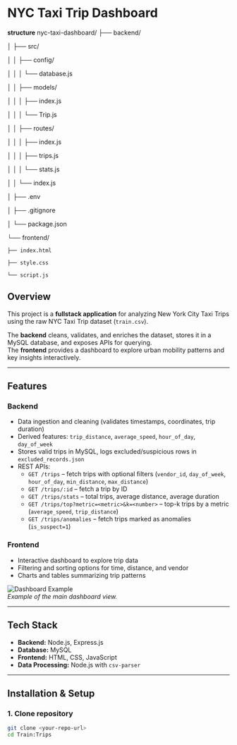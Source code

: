 # NYC Taxi Trip Dashboard
**structure**
nyc-taxi-dashboard/
├── backend/

│   ├── src/

│   │   ├── config/

│   │   │   └── database.js

│   │   ├── models/

│   │   │   ├── index.js

│   │   │   └── Trip.js

│   │   ├── routes/

│   │   │   ├── index.js


│   │   │   ├── trips.js


│   │   │   └── stats.js


│   │   └── index.js


│   ├── .env


│   ├── .gitignore

│   └── package.json

└── frontend/

    ├── index.html
    
    ├── style.css
    
    └── script.js
    

## Overview

This project is a **fullstack application** for analyzing New York City Taxi Trips using the raw NYC Taxi Trip dataset (`train.csv`).  

The **backend** cleans, validates, and enriches the dataset, stores it in a MySQL database, and exposes APIs for querying.  
The **frontend** provides a dashboard to explore urban mobility patterns and key insights interactively.

---

## Features

### Backend

* Data ingestion and cleaning (validates timestamps, coordinates, trip duration)  
* Derived features: `trip_distance`, `average_speed`, `hour_of_day`, `day_of_week`  
* Stores valid trips in MySQL, logs excluded/suspicious rows in `excluded_records.json`  
* REST APIs:
  * `GET /trips` – fetch trips with optional filters (`vendor_id`, `day_of_week`, `hour_of_day`, `min_distance`, `max_distance`)  
  * `GET /trips/:id` – fetch a trip by ID  
  * `GET /trips/stats` – total trips, average distance, average duration  
  * `GET /trips/top?metric=<metric>&k=<number>` – top-k trips by a metric (`average_speed`, `trip_distance`)  
  * `GET /trips/anomalies` – fetch trips marked as anomalies (`is_suspect=1`)  

### Frontend

* Interactive dashboard to explore trip data  
* Filtering and sorting options for time, distance, and vendor  
* Charts and tables summarizing trip patterns  

![Dashboard Example](./screenshots/dashboard.png)  
*Example of the main dashboard view.*

---

## Tech Stack

* **Backend:** Node.js, Express.js  
* **Database:** MySQL  
* **Frontend:** HTML, CSS, JavaScript  
* **Data Processing:** Node.js with `csv-parser`  

---

## Installation & Setup

### 1. Clone repository

```bash
git clone <your-repo-url>
cd Train:Trips
